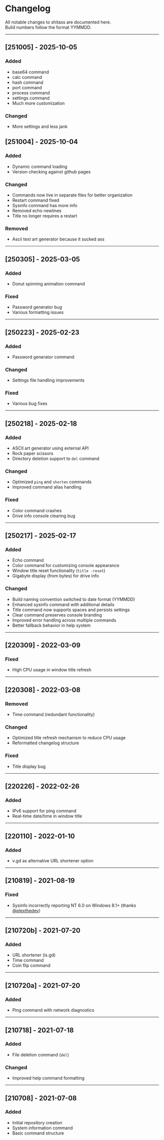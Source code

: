 ﻿# Changelog

All notable changes to shitass are documented here.  
Build numbers follow the format YYMMDD.

---
## [251005] - 2025-10-05
### Added
- base64 command
- calc command
- hash command
- port command
- process command
- settings command
- Much more customization

### Changed
- More settings and less jank

## [251004] - 2025-10-04
### Added
- Dynamic command loading
- Version checking against github pages

### Changed
- Commands now live in separate files for better organization
- Restart command fixed
- Sysinfo command has more info
- Removed echo newlines
- Title no longer requires a restart

### Removed
- Ascii text art generator because it sucked ass

---

## [250305] - 2025-03-05
### Added
- Donut spinning animation command

### Fixed
- Password generator bug
- Various formatting issues

---

## [250223] - 2025-02-23
### Added
- Password generator command

### Changed
- Settings file handling improvements

### Fixed
- Various bug fixes

---

## [250218] - 2025-02-18
### Added
- ASCII art generator using external API
- Rock paper scissors
- Directory deletion support to `del` command

### Changed
- Optimized `ping` and `shorten` commands
- Improved command alias handling

### Fixed
- Color command crashes
- Drive info console clearing bug

---

## [250217] - 2025-02-17
### Added
- Echo command
- Color command for customizing console appearance
- Window title reset functionality (`title -reset`)
- Gigabyte display (from bytes) for drive info

### Changed
- Build naming convention switched to date format (YYMMDD)
- Enhanced sysinfo command with additional details
- Title command now supports spaces and persists settings
- Clear command preserves console branding
- Improved error handling across multiple commands
- Better fallback behavior in help system

---

## [220309] - 2022-03-09
### Fixed
- High CPU usage in window title refresh

---

## [220308] - 2022-03-08
### Removed
- Time command (redundant functionality)

### Changed
- Optimized title refresh mechanism to reduce CPU usage
- Reformatted changelog structure

### Fixed
- Title display bug

---

## [220226] - 2022-02-26
### Added
- IPv6 support for ping command
- Real-time date/time in window title

---

## [220110] - 2022-01-10
### Added
- v.gd as alternative URL shortener option

---

## [210819] - 2021-08-19
### Fixed
- Sysinfo incorrectly reporting NT 6.0 on Windows 8.1+ (thanks [@plexthedev](https://github.com/plexthedev))

---

## [210720b] - 2021-07-20
### Added
- URL shortener (is.gd)
- Time command
- Coin flip command

---

## [210720a] - 2021-07-20
### Added
- Ping command with network diagnostics

---

## [210718] - 2021-07-18
### Added
- File deletion command (`del`)

### Changed
- Improved help command formatting

---

## [210708] - 2021-07-08
### Added
- Initial repository creation
- System information command
- Basic command structure

